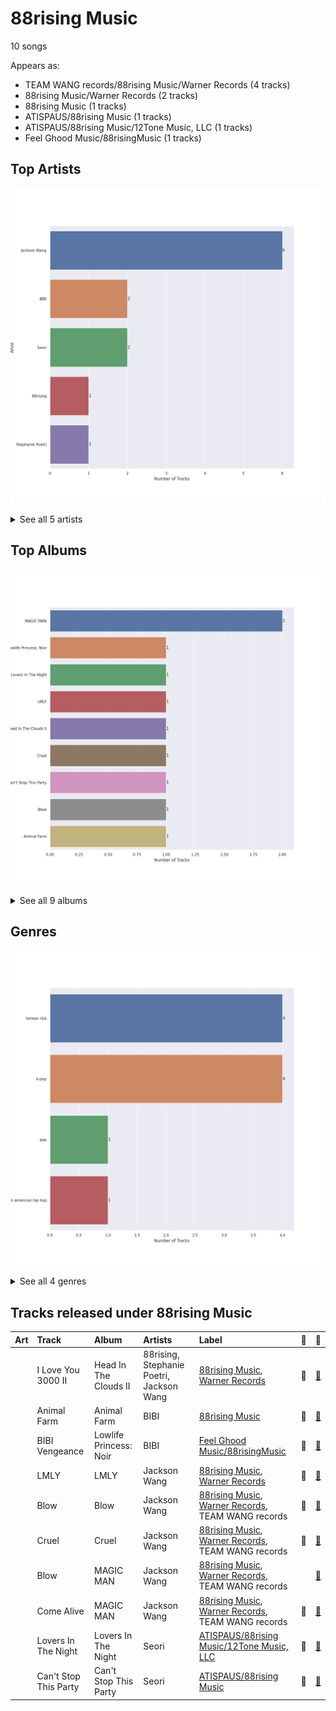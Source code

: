 # 88rising Music

10 songs

Appears as:
- TEAM WANG records/88rising Music/Warner Records (4 tracks)
- 88rising Music/Warner Records (2 tracks)
- 88rising Music (1 tracks)
- ATISPAUS/88rising Music (1 tracks)
- ATISPAUS/88rising Music/12Tone Music, LLC (1 tracks)
- Feel Ghood Music/88risingMusic (1 tracks)

## Top Artists

![Bar chart of top 5 artists](../images/labels/88rising_music/artists.png)


<details>
<summary>See all 5 artists</summary>

|   Number of Tracks | Art                                                                                              | Artist           | 🔗                                                           |
|-------------------:|:-------------------------------------------------------------------------------------------------|:-----------------|:------------------------------------------------------------|
|                  6 | <img src="https://i.scdn.co/image/ab6761610000e5eb0405e7cc11aecb995703d398" alt="" width="50" /> | Jackson Wang     | [🔗](https://open.spotify.com/artist/1kfWoWgCugPkyxQP8lkRlY) |
|                  2 | <img src="https://i.scdn.co/image/ab6761610000e5eb846662aa85d520b2442d3cd5" alt="" width="50" /> | BIBI             | [🔗](https://open.spotify.com/artist/6UbmqUEgjLA6jAcXwbM1Z9) |
|                  2 | <img src="https://i.scdn.co/image/ab6761610000e5ebbbca2e91d07d2c53e6610570" alt="" width="50" /> | Seori            | [🔗](https://open.spotify.com/artist/2bWTIIQP9zaVc55RaMGu7e) |
|                  1 | <img src="https://i.scdn.co/image/ab6761610000e5eb2f8dfdfeb85c3fc2d11b2ae2" alt="" width="50" /> | 88rising         | [🔗](https://open.spotify.com/artist/1AhjOkOLkbHUfcHDSErXQs) |
|                  1 | <img src="https://i.scdn.co/image/ab6761610000e5eb03559b6ae10b9787083dc3d9" alt="" width="50" /> | Stephanie Poetri | [🔗](https://open.spotify.com/artist/0HS00NN7MAfF59aJnfcxSO) |

</details>


## Top Albums

![Bar chart of top 9 albums](../images/labels/88rising_music/albums.png)


<details>
<summary>See all 9 albums</summary>

|   Number of Tracks | Art                                                                                              | Album                  | 🔗                                                          |
|-------------------:|:-------------------------------------------------------------------------------------------------|:-----------------------|:-----------------------------------------------------------|
|                  2 | <img src="https://i.scdn.co/image/ab67616d0000b273ed10325dc317f32df83990b9" alt="" width="50" /> | MAGIC MAN              | [🔗](https://open.spotify.com/album/2VZ4og2ZbwyTQ3X1rbgCe1) |
|                  1 | <img src="https://i.scdn.co/image/ab67616d0000b2735f3ae8db55f4507baf0ef0dd" alt="" width="50" /> | Lowlife Princess: Noir | [🔗](https://open.spotify.com/album/0AwCgoJKJUOgLp1imhnxuH) |
|                  1 | <img src="https://i.scdn.co/image/ab67616d0000b273f40a36b5fd31d9817c34b070" alt="" width="50" /> | Lovers In The Night    | [🔗](https://open.spotify.com/album/5qewqwnafgBx455s6LNcWv) |
|                  1 | <img src="https://i.scdn.co/image/ab67616d0000b273da4910056497c667d6de40cf" alt="" width="50" /> | LMLY                   | [🔗](https://open.spotify.com/album/09UJf8ZqCuv5NHRZIqTZgh) |
|                  1 | <img src="https://i.scdn.co/image/ab67616d0000b273488df3d22b1f5c0ea15b686a" alt="" width="50" /> | Head In The Clouds II  | [🔗](https://open.spotify.com/album/7bOpX6Ilc9UCFmH9uGyUDy) |
|                  1 | <img src="https://i.scdn.co/image/ab67616d0000b273569606325665c88d354e5cde" alt="" width="50" /> | Cruel                  | [🔗](https://open.spotify.com/album/2XVAjpwJNlbMQF5N7cGfIf) |
|                  1 | <img src="https://i.scdn.co/image/ab67616d0000b2735ad10134b598cfca8792b9af" alt="" width="50" /> | Can't Stop This Party  | [🔗](https://open.spotify.com/album/6nG0PLR5YgP7tHYKfwhiOI) |
|                  1 | <img src="https://i.scdn.co/image/ab67616d0000b273f706163da20b4afdbd50b669" alt="" width="50" /> | Blow                   | [🔗](https://open.spotify.com/album/2y6aTfBouCa2nRJadWq0WX) |
|                  1 | <img src="https://i.scdn.co/image/ab67616d0000b2736c94f5c73ef1118837aafea7" alt="" width="50" /> | Animal Farm            | [🔗](https://open.spotify.com/album/3Wn89ahl9ccGAxrjIB8Tvt) |

</details>


## Genres

![Bar chart of top 4 genres](../images/labels/88rising_music/genres.png)


<details>
<summary>See all 4 genres</summary>

|   Number of Tracks | Genre                       |
|-------------------:|:----------------------------|
|                  4 | korean r&b                  |
|                  4 | [k-pop](../genres/k_pop.md) |
|                  1 | [pop](../genres/pop.md)     |
|                  1 | asian american hip hop      |

</details>


## Tracks released under 88rising Music

| Art                                                                                              | Track                 | Album                  | Artists                                  | Label                                                                                       | 💚   | 🔗                                                          |
|:-------------------------------------------------------------------------------------------------|:----------------------|:-----------------------|:-----------------------------------------|:--------------------------------------------------------------------------------------------|:----|:-----------------------------------------------------------|
| <img src="https://i.scdn.co/image/ab67616d0000b273488df3d22b1f5c0ea15b686a" alt="" width="50" /> | I Love You 3000 II    | Head In The Clouds II  | 88rising, Stephanie Poetri, Jackson Wang | [88rising Music](88rising_music.md), [Warner Records](warner_records.md)                    | 💚   | [🔗](https://open.spotify.com/track/3witRpHWHqArlnt6GTlH2Y) |
| <img src="https://i.scdn.co/image/ab67616d0000b2736c94f5c73ef1118837aafea7" alt="" width="50" /> | Animal Farm           | Animal Farm            | BIBI                                     | [88rising Music](88rising_music.md)                                                         | 💚   | [🔗](https://open.spotify.com/track/3gAXVQOR0h7Ks71lsr5MFZ) |
| <img src="https://i.scdn.co/image/ab67616d0000b2735f3ae8db55f4507baf0ef0dd" alt="" width="50" /> | BIBI Vengeance        | Lowlife Princess: Noir | BIBI                                     | [Feel Ghood Music/88risingMusic](feel_ghood_music.md)                                       | 💚   | [🔗](https://open.spotify.com/track/6vq6B6ENjap5Ea1T4GkrFA) |
| <img src="https://i.scdn.co/image/ab67616d0000b273da4910056497c667d6de40cf" alt="" width="50" /> | LMLY                  | LMLY                   | Jackson Wang                             | [88rising Music](88rising_music.md), [Warner Records](warner_records.md)                    | 💚   | [🔗](https://open.spotify.com/track/3Jbpo2slhW2bbVneiJnC9G) |
| <img src="https://i.scdn.co/image/ab67616d0000b273f706163da20b4afdbd50b669" alt="" width="50" /> | Blow                  | Blow                   | Jackson Wang                             | [88rising Music](88rising_music.md), [Warner Records](warner_records.md), TEAM WANG records | 💚   | [🔗](https://open.spotify.com/track/0QPPJN3d42PINVAyBPZTC3) |
| <img src="https://i.scdn.co/image/ab67616d0000b273569606325665c88d354e5cde" alt="" width="50" /> | Cruel                 | Cruel                  | Jackson Wang                             | [88rising Music](88rising_music.md), [Warner Records](warner_records.md), TEAM WANG records | 💚   | [🔗](https://open.spotify.com/track/0SxQz5uPZ5cAGWzj6MvzrX) |
| <img src="https://i.scdn.co/image/ab67616d0000b273ed10325dc317f32df83990b9" alt="" width="50" /> | Blow                  | MAGIC MAN              | Jackson Wang                             | [88rising Music](88rising_music.md), [Warner Records](warner_records.md), TEAM WANG records |     | [🔗](https://open.spotify.com/track/53WD6QvMGh7wXQVP0U8Rnr) |
| <img src="https://i.scdn.co/image/ab67616d0000b273ed10325dc317f32df83990b9" alt="" width="50" /> | Come Alive            | MAGIC MAN              | Jackson Wang                             | [88rising Music](88rising_music.md), [Warner Records](warner_records.md), TEAM WANG records | 💚   | [🔗](https://open.spotify.com/track/2mrG7QoaHDD1kYhr5jeK9q) |
| <img src="https://i.scdn.co/image/ab67616d0000b273f40a36b5fd31d9817c34b070" alt="" width="50" /> | Lovers In The Night   | Lovers In The Night    | Seori                                    | [ATISPAUS/88rising Music/12Tone Music, LLC](12tone_music.md)                                | 💚   | [🔗](https://open.spotify.com/track/2dX2W20qzwqM6G910woDKo) |
| <img src="https://i.scdn.co/image/ab67616d0000b2735ad10134b598cfca8792b9af" alt="" width="50" /> | Can't Stop This Party | Can't Stop This Party  | Seori                                    | [ATISPAUS/88rising Music](88rising_music.md)                                                | 💚   | [🔗](https://open.spotify.com/track/1FP2jE6moLiHoNUaWTUyJc) |
